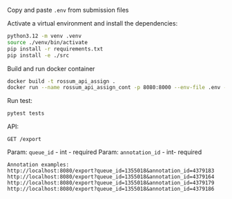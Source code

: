 Copy and paste `.env` from submission files


Activate a virtual environment and install the dependencies:

```bash
python3.12 -m venv .venv
source ./venv/bin/activate
pip install -r requirements.txt
pip install -e ./src   
```

Build and run docker container
```bash
docker build -t rossum_api_assign .    
docker run --name rossum_api_assign_cont -p 8080:8000 --env-file .env -v "$(pwd)/src:/src" -d rossum_api_assign
```


Run test:

```bash
pytest tests
```

API:

`GET /export`

Param: `queue_id` - int - required
Param: `annotation_id` - int- required



```
Annotation examples:
http://localhost:8080/export?queue_id=1355018&annotation_id=4379183  
http://localhost:8080/export?queue_id=1355018&annotation_id=4379164
http://localhost:8080/export?queue_id=1355018&annotation_id=4379179
http://localhost:8080/export?queue_id=1355018&annotation_id=4379186
```
